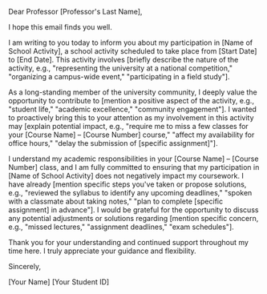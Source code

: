 Dear Professor [Professor's Last Name],

I hope this email finds you well.

I am writing to you today to inform you about my participation in [Name of School Activity], a school activity scheduled to take place from [Start Date] to [End Date]. This activity involves [briefly describe the nature of the activity, e.g., "representing the university at a national competition," "organizing a campus-wide event," "participating in a field study"].

As a long-standing member of the university community, I deeply value the opportunity to contribute to [mention a positive aspect of the activity, e.g., "student life," "academic excellence," "community engagement"]. I wanted to proactively bring this to your attention as my involvement in this activity may [explain potential impact, e.g., "require me to miss a few classes for your [Course Name] – [Course Number] course," "affect my availability for office hours," "delay the submission of [specific assignment]"].

I understand my academic responsibilities in your [Course Name] – [Course Number] class, and I am fully committed to ensuring that my participation in [Name of School Activity] does not negatively impact my coursework. I have already [mention specific steps you've taken or propose solutions, e.g., "reviewed the syllabus to identify any upcoming deadlines," "spoken with a classmate about taking notes," "plan to complete [specific assignment] in advance"]. I would be grateful for the opportunity to discuss any potential adjustments or solutions regarding [mention specific concern, e.g., "missed lectures," "assignment deadlines," "exam schedules"].

Thank you for your understanding and continued support throughout my time here. I truly appreciate your guidance and flexibility.

Sincerely,

[Your Name]
[Your Student ID]